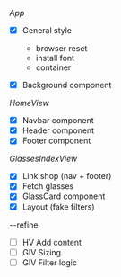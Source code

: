 *App*
- [X] General style
    - browser reset
    - install font
    - container 

- [X] Background component

*HomeView*
- [X] Navbar component
- [X] Header component
- [X] Footer component

*GlassesIndexView*
- [X] Link shop (nav + footer)
- [X] Fetch glasses
- [X] GlassCard component
- [X] Layout (fake filters)

--refine
- [ ] HV  Add content
- [ ] GIV Sizing
- [ ] GIV Filter logic